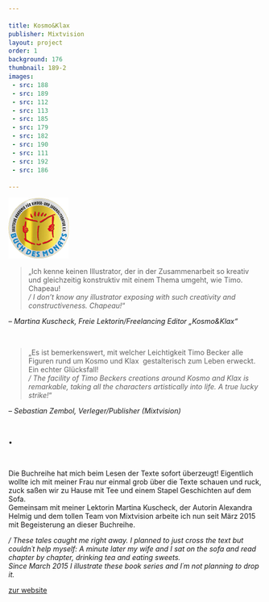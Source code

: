 ```yaml
---

title: Kosmo&Klax
publisher: Mixtvision
layout: project
order: 1
background: 176
thumbnail: 189-2
images: 
 - src: 188
 - src: 189
 - src: 112
 - src: 113
 - src: 185
 - src: 179
 - src: 182
 - src: 190
 - src: 111
 - src: 192
 - src: 186

---
```


<img class="buchpreis" alt="Buchpreis" src="BUCHPREIS.png" />

<br>

> „Ich kenne keinen Illustrator, der in der Zusammenarbeit so kreativ und gleichzeitig konstruktiv mit einem Thema umgeht, wie Timo. Chapeau!  
> */ I don’t know any illustrator exposing with such creativity and constructiveness. Chapeau!*“ 

*– Martina Kuscheck, Freie Lektorin/Freelancing Editor „Kosmo&Klax“*

<br>

> „Es ist bemerkenswert, mit welcher Leichtigkeit Timo Becker alle Figuren rund um Kosmo und Klax  gestalterisch zum Leben erweckt. Ein echter Glücksfall!  
> */ The facility of Timo Beckers creations around Kosmo and Klax is remarkable, taking all the characters artistically into life. A true lucky strike!*“  

*– Sebastian Zembol, Verleger/Publisher (Mixtvision)*


<br>

• 

<br>

Die Buchreihe hat mich beim Lesen der Texte sofort überzeugt! Eigentlich wollte ich mit meiner Frau nur einmal grob über die Texte schauen und ruck, zuck saßen wir zu Hause mit Tee und einem Stapel Geschichten auf dem Sofa.  
Gemeinsam mit meiner Lektorin Martina Kuscheck, der Autorin Alexandra Helmig und dem tollen Team von Mixtvision arbeite ich nun seit März 2015 mit Begeisterung an dieser Buchreihe. 

*/ These tales caught me right away. I planned to just cross the text but couldn´t help myself: A minute later my wife and I sat on the sofa and read chapter by chapter, drinking tea and eating sweets.  
Since March 2015 I illustrate these book series and I´m not planning to drop it.*

<a href="http://www.kosmo-klax.de/" target="_blank">zur website</a>
